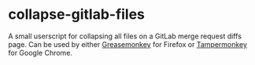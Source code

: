 # collapse-gitlab-files
A small userscript for collapsing all files on a GitLab merge request diffs page. Can be used by either
[Greasemonkey](https://addons.mozilla.org/en-GB/firefox/addon/greasemonkey/) for Firefox or
[Tampermonkey](https://chrome.google.com/webstore/detail/tampermonkey/dhdgffkkebhmkfjojejmpbldmpobfkfo?hl=en)
for Google Chrome.
